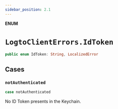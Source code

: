 ```yaml
---
sidebar_position: 2.1
---
```


**ENUM**

# `LogtoClientErrors.IdToken`

```swift
public enum IdToken: String, LocalizedError
```

## Cases
### `notAuthenticated`

```swift
case notAuthenticated
```

No ID Token presents in the Keychain.
